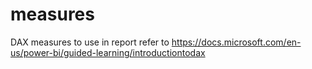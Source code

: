 # measures
DAX measures to use in report
refer to https://docs.microsoft.com/en-us/power-bi/guided-learning/introductiontodax
